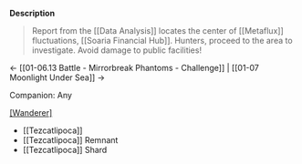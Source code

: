 **Description**
> Report from the [[Data Analysis]] locates the center of [[Metaflux]] fluctuations, [[Soaria Financial Hub]]. Hunters, proceed to the area to investigate. Avoid damage to public facilities!

← [[01-06.13 Battle - Mirrorbreak Phantoms - Challenge]] | [[01-07 Moonlight Under Sea]] →

Companion: Any

[[Wanderer]](s)
* [[Tezcatlipoca]]
* [[Tezcatlipoca]] Remnant
* [[Tezcatlipoca]] Shard
